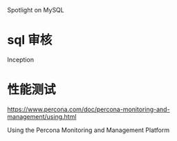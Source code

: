 Spotlight on MySQL


# sql 审核

Inception


# 性能测试
https://www.percona.com/doc/percona-monitoring-and-management/using.html

Using the Percona Monitoring and Management Platform
